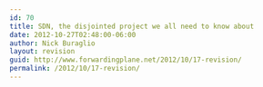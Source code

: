 ```yaml
---
id: 70
title: SDN, the disjointed project we all need to know about
date: 2012-10-27T02:48:00-06:00
author: Nick Buraglio
layout: revision
guid: http://www.forwardingplane.net/2012/10/17-revision/
permalink: /2012/10/17-revision/
---
```

